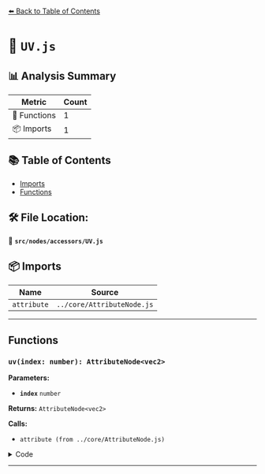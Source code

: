 [⬅️ Back to Table of Contents](../../../index.md)

# 📄 `UV.js`

## 📊 Analysis Summary

| Metric | Count |
|--------|-------|
| 🔧 Functions | 1 |
| 📦 Imports | 1 |

## 📚 Table of Contents

- [Imports](#imports)
- [Functions](#functions)

## 🛠️ File Location:
📂 **`src/nodes/accessors/UV.js`**

## 📦 Imports

| Name | Source |
|------|--------|
| `attribute` | `../core/AttributeNode.js` |


---

## Functions

### `uv(index: number): AttributeNode<vec2>`

**Parameters:**

- **`index`** `number`

**Returns:** `AttributeNode<vec2>`

**Calls:**

- `attribute (from ../core/AttributeNode.js)`

<details><summary>Code</summary>

```typescript
( index = 0 ) => attribute( 'uv' + ( index > 0 ? index : '' ), 'vec2' )
```
</details>


---
